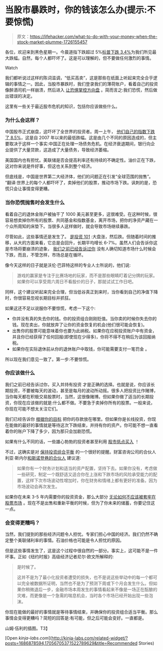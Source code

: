 # 当股市暴跌时，你的钱该怎么办(提示:不要惊慌)

> 原文：<https://lifehacker.com/what-to-do-with-your-money-when-the-stock-market-plumme-1726155457>

各位，欢迎来到黑色星期一。今晨道指下跌超过 5%[标普下跌 3.4%](http://www.bloomberg.com/news/articles/2015-08-24/u-s-stocks-fall-as-exchanges-open-s-p-500-index-loses-3-4-)为我们所见最大跌幅。自然，每个人都吓坏了。这是可以理解的，但不要做任何激烈的事情。

Watch

我们都听说过这样的陈词滥调，“低买高卖”，这是那些在纸面上听起来完全合乎逻辑的事情之一。因此，当股市暴跌时，我们登录我们的薄荷账户，看着自己的投资像醉酒司机一样崩溃，然后进入 [让恐惧掌控方向盘](http://twocents.lifehacker.com/my-finances-sucked-until-i-conquered-my-fear-of-being-p-1724941320) 。简而言之:我们恐慌，然后做出错误的决定。

这里有一些关于最近股市危机的知识，包括你应该做些什么。

### 为什么会这样？

中国股市正式崩盘，这吓坏了全世界的投资者。周一上午， [他们自己的指数下跌了 8.5%](https://www.washingtonpost.com/world/world-markets-lose-ground-amid-black-monday-for-shanghai-index/2015/08/24/a1c88a48-0161-404c-a48b-6cee7d04f864_story.html)，这是自 2007 年以来的最低跌幅。这是由几个不同的原因造成的，但主要取决于这样一个事实:中国正在处理一场债务危机。在经济衰退期间，银行向企业提供了大量贷款，这造成了大量债务，导致经济萎缩。

美国国内也有担忧。美联储是否会提高利率还有持续的不确定性。油价正在下跌，这对你来说是件好事，但这也关系到整个经济。

但底线是，中国是世界第二大经济体，他们的问题正在引发“全球范围的抛售”。 “翻译:世界上的每个人都吓坏了，卖掉他们的股票，推动市场下跌。讽刺的是，恐慌只会让事情变得更糟。

### 当你恐慌抛售时会发生什么

看着自己的退休金账户被抽干了 1000 美元甚至更多，这很难受。在这种时候，很容易想卖掉你所有的股票、共同基金和指数基金，离开市场，把你的净资产藏在一个众所周知的床垫下。当很多人这样做时，就会导致市场继续暴跌。

尽管如此，这些事情还是发生了。 [是投资 101](https://lifehacker.com/is-the-stock-market-going-to-crash-soon-1690802962) :大盘涨，然后跌。但随着时间的推移，从大的方面来看，它总是会回升，长期平均增长 6-7%。虽然人们会告诉你这是市场将要崩溃的迹象， [我们之前已经告诉过你](https://lifehacker.com/is-the-stock-market-going-to-crash-soon-1690802962) 没有人确切知道市场什么时候会下跌，而且，不管怎样，市场总是在循环。

像今天这样的日子就是沃伦·巴菲特这样的专业人士所说的，他们说:

> 游戏的赢家是专注于比赛场地的玩家，而不是那些眼睛盯着记分牌的玩家。如果你可以享受周六周日不看股价的日子，那就试试工作日吧。

同样，这个建议听起来完全合理，但当低谷真正到来时，当你看到自己的净值下降时，你很容易忽视长期目标并抓狂。

如果这还不足以说服你不要惊慌，考虑一下这个:

*   你并没有真的失去你的钱。你的投资组合刚刚贬值。当你卖的时候你失去你的钱。现在卖出，你就放弃了让你的资金恢复的机会(他们很可能会恢复)。
*   出售你的股票可能意味着你也要为此纳税。如果你在应税投资账户中有资金，并且你已经获得了任何回报(即使现在少得多)，你将不得不在稍后为该回报纳税。
*   如果你在实际退休前从你的退休账户中取钱，你可能需要支付一笔罚金 。

所以现在我们意见一致了。第一步:不要惊慌。

### 你应该做什么

我们之前已经告诉过你，买入并持有投资 才是正确的选择。也就是说，你应该长期投资，不要被每天的波动，甚至是每月的波动所动摇。很多人把投资比作赌博，当你每天都在积极交易股票时，当然，这很像赌博。但如果你做了适当的长期投资，你现在应该做的就是:什么都不做。不要急于卖掉你所有的股票。一般来说，你现在可能不想太关注它们。

我们已经告诉你 [根据你的目标](https://lifehacker.com/the-best-place-to-park-your-money-based-on-your-saving-1543781226) 把你的存款放在哪里。但如果你是长线投资，你现在能做的最好的事情就是等待这次下跌结束，并持有你的资产。你可能不想一直看着你的账户下降了多少，因为那只会加剧恐慌。

如果有什么不同的话，一些雄心勃勃的投资者甚至利用 [股市低点买入](http://www.fool.com/investing/general/2014/06/01/why-warren-buffett-loves-when-his-stocks-plummet.aspx) ！

不过，这确实是对 [保持投资组合平衡](https://lifehacker.com/how-to-build-an-easy-beginner-set-and-forget-investm-1686878594) 的一个很好的提醒。财富咨询公司的合伙人利亚·斯内尔[和斯诺登巷的合伙人](http://snowdenlane.com/) 建议道:

> 如果你有一个财务计划和适当的资产配置，坚持下去。如果你没有，考虑做一些研究，制定一个既舒适又适合你在上涨和下跌市场的风险承受能力的配置，这样下次市场波动性增加时，你在财务和情绪上都有更好的准备。因为市场波动会再次发生。

如果你在未来 3-5 年内需要你的投资资金，那么大部分 [无论如何不应该被套牢在股票市场](https://lifehacker.com/the-best-place-to-park-your-money-based-on-your-saving-1543781226) 。现在不是出售和重新平衡的时候，但为了你未来的储蓄，你要记住这一点。

### 会变得更糟吗？

当然，我们提到的那些经济问题令人担忧。专家们担心中国的经济。我们仍然不确定整个美联储利率的事情。石油价格也可能是令人担忧的原因。

但是这些事情发生了，这是这个过程中很自然的一部分。事实上，这可能不是一件坏事。正如《纽约时报》高级经济记者尼尔·欧文所解释的:

> 是时候了。
> 
> 这并不是为了最小化投资者遭受的损失，也不是说这些举动中的每一个都可以完全被数据所证明，当然也不是为了预测下周或下个月会发生什么。但如果你稍微退后一步，金融市场本周发生的事情看起来不像是一场正在酝酿的灾难，而更像是一个急需的喘息机会，当时各个市场已经开始出现一些泡沫。

你现在能做的最好的事情就是等待事情结束，并确保你的投资组合适当平衡。那么事情会变得更糟吗？简短的回答是:有可能，但之后可能会变好。一直都是。

山姆·伍利的插图。T3】

[Open *kinja-labs.com*](http://kinja-labs.com/related-widget/?posts=1686878594,1705670537,1522789629&title=Recommended Stories)